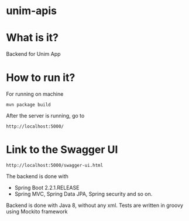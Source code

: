 unim-apis
==========================

# What is it?

Backend for Unim App

# How to run it?


For running on machine

    mvn package build

After the server is running, go to

```
http://localhost:5000/
```

# Link to the Swagger UI

```
http://localhost:5000/swagger-ui.html
```

The backend is done with
- Spring Boot 2.2.1.RELEASE
- Spring MVC, Spring Data JPA, Spring security and so on.



Backend is done with Java 8, without any xml. Tests are written in groovy using Mockito framework
